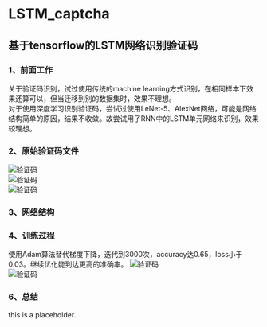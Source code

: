 # LSTM_captcha
## 基于tensorflow的LSTM网络识别验证码

### 1、前面工作
关于验证码识别，试过使用传统的machine learning方式识别，在相同样本下效果还算可以，但当迁移到别的数据集时，效果不理想。<br>
对于使用深度学习识别验证码，尝试过使用LeNet-5、AlexNet网络，可能是网络结构简单的原因，结果不收敛。故尝试用了RNN中的LSTM单元网络来识别，效果较理想。

### 2、原始验证码文件
![验证码](https://github.com/wzzzd/LSTM_captcha/blob/master/picture/3AWM.jpg)<br>
![验证码](https://github.com/wzzzd/LSTM_captcha/blob/master/picture/D9XV.jpg)<br>
![验证码](https://github.com/wzzzd/LSTM_captcha/blob/master/picture/ZM19.jpg)

### 3、网络结构


### 4、训练过程
使用Adam算法替代梯度下降，迭代到3000次，accuracy达0.65，loss小于0.03。继续优化能到达更高的准确率。
![验证码](https://github.com/wzzzd/LSTM_captcha/blob/master/picture/accuracy.png)<br>
![验证码](https://github.com/wzzzd/LSTM_captcha/blob/master/picture/loss.png)


### 6、总结
this is a placeholder.









